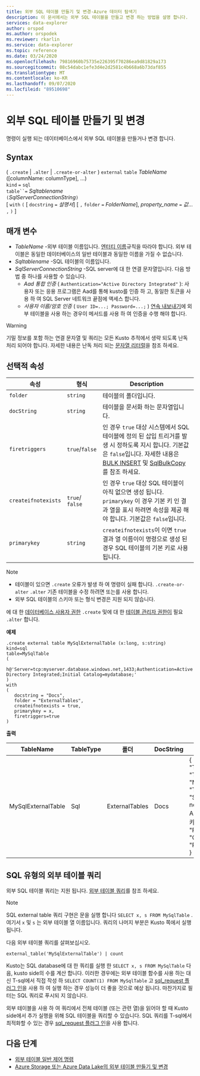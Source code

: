```yaml
---
title: 외부 SQL 테이블 만들기 및 변경-Azure 데이터 탐색기
description: 이 문서에서는 외부 SQL 테이블을 만들고 변경 하는 방법을 설명 합니다.
services: data-explorer
author: orspod
ms.author: orspodek
ms.reviewer: rkarlin
ms.service: data-explorer
ms.topic: reference
ms.date: 03/24/2020
ms.openlocfilehash: 79816960b75735e226395f70286ea9d81829a173
ms.sourcegitcommit: 08c54dabc1efe3d4e2d2581c4b668a6b73daf855
ms.translationtype: MT
ms.contentlocale: ko-KR
ms.lasthandoff: 09/07/2020
ms.locfileid: "89510698"
---
```

# <a name="create-and-alter-external-sql-tables"></a>외부 SQL 테이블 만들기 및 변경

명령이 실행 되는 데이터베이스에서 외부 SQL 테이블을 만들거나 변경 합니다.  

## <a name="syntax"></a>Syntax

( `.create`  |  `.alter`  |  `.create-or-alter` ) `external` `table` *TableName* ([columnName: columnType], ...)  
`kind` `=` `sql`  
`table``=` *Sqltablename*  
`(`*SqlServerConnectionString*`)`  
[ `with` `(` [ `docstring` `=` *설명서*] [ `,` `folder` `=` *FolderName*], *property_name* `=` *값*... `,` `)` ]

## <a name="parameters"></a>매개 변수

* *TableName* -외부 테이블 이름입니다. [엔터티 이름](../query/schema-entities/entity-names.md)규칙을 따라야 합니다. 외부 테이블은 동일한 데이터베이스의 일반 테이블과 동일한 이름을 가질 수 없습니다.
* *Sqltablename* -SQL 테이블의 이름입니다.
* *SqlServerConnectionString* -SQL server에 대 한 연결 문자열입니다. 다음 방법 중 하나를 사용할 수 있습니다. 
  * *Aad 통합 인증* ( `Authentication="Active Directory Integrated"` ): 사용자 또는 응용 프로그램은 Aad를 통해 kusto를 인증 하 고, 동일한 토큰을 사용 하 여 SQL Server 네트워크 끝점에 액세스 합니다.
  * *사용자 이름/암호 인증* ( `User ID=...; Password=...;` ) [연속 내보내기](data-export/continuous-data-export.md)에 외부 테이블을 사용 하는 경우이 메서드를 사용 하 여 인증을 수행 해야 합니다. 

> [!WARNING]
> 기밀 정보를 포함 하는 연결 문자열 및 쿼리는 모든 Kusto 추적에서 생략 되도록 난독 처리 되어야 합니다. 자세한 내용은 난독 처리 되는 [문자열 리터럴](../query/scalar-data-types/string.md#obfuscated-string-literals)을 참조 하세요.

## <a name="optional-properties"></a>선택적 속성

| 속성            | 형식            | Description                          |
|---------------------|-----------------|---------------------------------------------------------------------------------------------------|
| `folder`            | `string`        | 테이블의 폴더입니다.                  |
| `docString`         | `string`        | 테이블을 문서화 하는 문자열입니다.      |
| `firetriggers`      | `true`/`false`  | 인 경우 `true` 대상 시스템에서 SQL 테이블에 정의 된 삽입 트리거를 발생 시 정하도록 지시 합니다. 기본값은 `false`입니다. 자세한 내용은 [BULK INSERT](https://msdn.microsoft.com/library/ms188365.aspx) 및 [SqlBulkCopy](https://msdn.microsoft.com/library/system.data.sqlclient.sqlbulkcopy(v=vs.110).aspx)를 참조 하세요. |
| `createifnotexists` | `true`/ `false` | 인 경우 `true` 대상 SQL 테이블이 아직 없으면 생성 됩니다. `primarykey` 이 경우 기본 키 인 결과 열을 표시 하려면 속성을 제공 해야 합니다. 기본값은 `false`입니다.  |
| `primarykey`        | `string`        | `createifnotexists`이 이면 `true` 결과 열 이름이이 명령으로 생성 된 경우 SQL 테이블의 기본 키로 사용 됩니다.                  |

> [!NOTE]
> * 테이블이 있으면 `.create` 오류가 발생 하 여 명령이 실패 합니다. `.create-or-alter` `.alter` 기존 테이블을 수정 하려면 또는를 사용 합니다. 
> * 외부 SQL 테이블의 스키마 또는 형식 변경은 지원 되지 않습니다. 

에 대 한 [데이터베이스 사용자 권한](../management/access-control/role-based-authorization.md) `.create` 및에 대 한 [테이블 관리자 권한이](../management/access-control/role-based-authorization.md) 필요 `.alter` 합니다. 
 
**예제** 

```kusto
.create external table MySqlExternalTable (x:long, s:string) 
kind=sql
table=MySqlTable
( 
   h@'Server=tcp:myserver.database.windows.net,1433;Authentication=Active Directory Integrated;Initial Catalog=mydatabase;'
)
with 
(
   docstring = "Docs",
   folder = "ExternalTables", 
   createifnotexists = true,
   primarykey = x,
   firetriggers=true
)  
```

**출력**

| TableName   | TableType | 폴더         | DocString | 속성                            |
|-------------|-----------|----------------|-----------|---------------------------------------|
| MySqlExternalTable | Sql       | ExternalTables | Docs      | {<br>  "TargetEntityKind": "sqltable '",<br>  "TargetEntityName": "MySqlTable",<br>  "TargetEntityConnectionString": "Server = tcp: myserver. net.tcp, 1433; Authentication = Active Directory Integrated; 초기 카탈로그 = mydatabase; ",<br>  "FireTriggers": true,<br>  "CreateIfNotExists": true,<br>  "PrimaryKey": "x"<br>} |

## <a name="querying-an-external-table-of-type-sql"></a>SQL 유형의 외부 테이블 쿼리

외부 SQL 테이블 쿼리는 지원 됩니다. [외부 테이블 쿼리](../../data-lake-query-data.md)를 참조 하세요. 

> [!Note]
> SQL external table 쿼리 구현은 문을 실행 합니다 `SELECT x, s FROM MySqlTable` . 여기서 `x` 및 `s` 는 외부 테이블 열 이름입니다. 쿼리의 나머지 부분은 Kusto 쪽에서 실행 됩니다.

다음 외부 테이블 쿼리를 살펴보십시오. 

```kusto
external_table('MySqlExternalTable') | count
```

Kusto는 SQL database에 대 한 쿼리를 실행 한 `SELECT x, s FROM MySqlTable` 다음, kusto side의 수를 계산 합니다. 이러한 경우에는 외부 테이블 함수를 사용 하는 대신 T-sql에서 직접 작성 하 `SELECT COUNT(1) FROM MySqlTable` 고 [sql_request 플러그 인](../query/sqlrequestplugin.md)을 사용 하 여 실행 하는 경우 성능이 더 좋을 것으로 예상 됩니다. 마찬가지로 필터는 SQL 쿼리로 푸시되 지 않습니다.  

외부 테이블을 사용 하 여 쿼리에서 전체 테이블 (또는 관련 열)을 읽어야 할 때 Kusto side에서 추가 실행을 위해 SQL 테이블을 쿼리할 수 있습니다. SQL 쿼리를 T-sql에서 최적화할 수 있는 경우 [sql_request 플러그 인](../query/sqlrequestplugin.md)을 사용 합니다.

## <a name="next-steps"></a>다음 단계

* [외부 테이블 일반 제어 명령](externaltables.md)
* [Azure Storage 또는 Azure Data Lake의 외부 테이블 만들기 및 변경](external-tables-azurestorage-azuredatalake.md)
